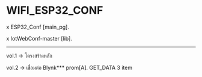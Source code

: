 # WIFI_ESP32_CONF

x ESP32_Conf [main_pg].

x IotWebConf-master [lib].

----------------------------------------------------------
vol.1 -> โครงสร้างหลัก

vol.2 -> เชื่อมต่อ Blynk***
         prom[A]. GET_DATA 3 item
